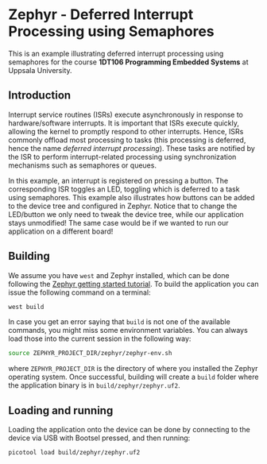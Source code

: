 # Zephyr - Deferred Interrupt Processing using Semaphores
This is an example illustrating deferred interrupt processing using semaphores 
for the course **1DT106 Programming Embedded Systems** at Uppsala University.

## Introduction

Interrupt service routines (ISRs) execute asynchronously in response to hardware/software interrupts.
It is important that ISRs execute quickly, allowing the kernel to promptly respond to other interrupts.
Hence, ISRs commonly offload most processing to tasks (this processing is deferred, hence the name *deferred interrupt processing*).
These tasks are notified by the ISR to perform interrupt-related processing using synchronization mechanisms such as semaphores or queues.

In this example, an interrupt is registered on pressing a button.
The corresponding ISR toggles an LED, toggling which is deferred to a task using semaphores.
This example also illustrates how buttons can be added to the device tree and configured in Zephyr.
Notice that to change the LED/button we only need to tweak the device tree, while our application stays unmodified!
The same case would be if we wanted to run our application on a different board!

## Building 

We assume you have `west` and Zephyr installed, which can be done following the [Zephyr getting started tutorial](https://docs.zephyrproject.org/latest/develop/getting_started/index.html).
To build the application you can issue the following command on a terminal: 

```bash 
west build 
```

In case you get an error saying that `build` is not one of the available commands, you might miss some environment variables. You can always load those into the current session in the following way: 

```bash 
source ZEPHYR_PROJECT_DIR/zephyr/zephyr-env.sh 
``` 

where `ZEPHYR_PROJECT_DIR` is the directory of where you installed the Zephyr operating system.
Once successful, building will create a `build` folder where the application binary is in `build/zephyr/zephyr.uf2`.

## Loading and running

Loading the application onto the device can be done by connecting to the device via USB with Bootsel pressed, and then running:

```bash
picotool load build/zephyr/zephyr.uf2 
```
